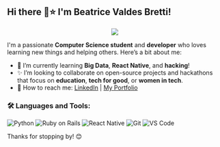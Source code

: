 ## Hi there 👋⭐️ I'm Beatrice Valdes Bretti! 
<div align="center">
  <img src= https://media.giphy.com/media/HvrcvUCJgeP26ZljGp/giphy.gif?cid=ecf05e47c4ssrbwx7apf6dupu90m6u16h16jxt7o5mx1kud5&ep=v1_stickers_search&rid=giphy.gif&ct=s />
</div>

I'm a passionate **Computer Science student** and **developer** who loves learning new things and helping others. Here’s a bit about me:

- 🌸 I’m currently learning **Big Data**, **React Native**, and **hacking**!
- ✨ I’m looking to collaborate on open-source projects and hackathons that focus on **education**, **tech for good**, or **women in tech**.
- 💌 How to reach me: [LinkedIn](https://www.linkedin.com/in/beatricevaldesbretti) | [My Portfolio](https://beatricevaldesbretti.com)
  
### 🛠 Languages and Tools:
![Python](https://img.shields.io/badge/-Python-3776AB?style=flat-square&logo=Python&logoColor=white)
![Ruby on Rails](https://img.shields.io/badge/-Ruby_on_Rails-CC0000?style=flat-square&logo=Ruby-on-Rails&logoColor=white)
![React Native](https://img.shields.io/badge/-React_Native-61DAFB?style=flat-square&logo=React&logoColor=white)
![Git](https://img.shields.io/badge/-Git-F05032?style=flat-square&logo=git&logoColor=white)
![VS Code](https://img.shields.io/badge/-VS_Code-007ACC?style=flat-square&logo=visual-studio-code&logoColor=white)

Thanks for stopping by! 😊
